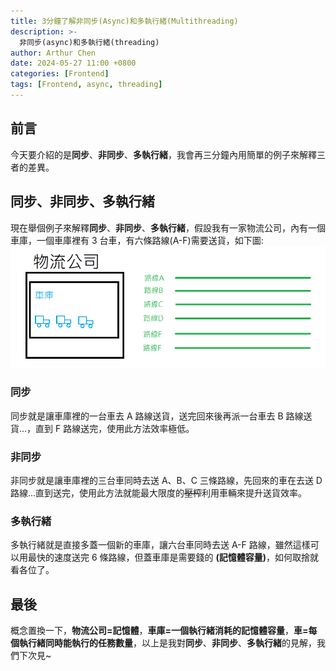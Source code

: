 ```yaml
---
title: 3分鐘了解非同步(Async)和多執行緒(Multithreading)
description: >-
  非同步(async)和多執行緒(threading)
author: Arthur Chen
date: 2024-05-27 11:00 +0800
categories: [Frontend]
tags: [Frontend, async, threading]
---
```


## 前言

今天要介紹的是**同步**、**非同步**、**多執行緒**，我會再三分鐘內用簡單的例子來解釋三者的差異。

## 同步、非同步、多執行緒

現在舉個例子來解釋**同步**、**非同步**、**多執行緒**，假設我有一家物流公司，內有一個車庫，一個車庫裡有 3 台車，有六條路線(A-F)需要送貨，如下圖:
![Alt](assets/img/post-img/async-and-threading-1.png)

### 同步

同步就是讓車庫裡的一台車去 A 路線送貨，送完回來後再派一台車去 B 路線送貨...，直到 F 路線送完，使用此方法效率極低。

### 非同步

非同步就是讓車庫裡的三台車同時去送 A、B、C 三條路線，先回來的車在去送 D 路線...直到送完，使用此方法就能最大限度的~~壓榨~~利用車輛來提升送貨效率。

### 多執行緒

多執行緒就是直接多蓋一個新的車庫，讓六台車同時去送 A-F 路線，雖然這樣可以用最快的速度送完 6 條路線，但蓋車庫是需要錢的 **(記憶體容量)**，如何取捨就看各位了。

## 最後

概念置換一下，**物流公司=記憶體**，**車庫=一個執行緒消耗的記憶體容量**，**車=每個執行緒同時能執行的任務數量**，以上是我對**同步**、**非同步**、**多執行緒**的見解，我們下次見~
